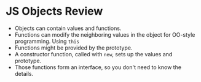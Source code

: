 # JS Objects Review
* Objects can contain values and functions.
* Functions can modify the neighboring values in the object for OO-style programming. Using `this`
* Functions might be provided by the prototype.
* A constructor function, called with `new`, sets up the values and prototype.
* Those functions form an interface, so you don't need to know the details.
